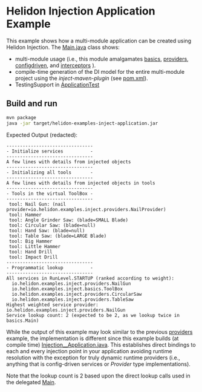 # Helidon Injection Application Example

This example shows how a multi-module application can be created using Helidon Injection. The
[Main.java](./src/main/java/io/helidon/examples/inject/application/Main.java) class shows:

* multi-module usage (i.e., this module amalgamates [basics](../basics), [providers](../providers), [configdriven](../configdriven), and [interceptors](../interceptors) ).
* compile-time generation of the DI model for the entire multi-module project using the _inject-maven-plugin_ (see [pom.xml](./pom.xml)).
* TestingSupport in [ApplicationTest](src/test/java/io/helidon/examples/inject/application/InjectionApplicationTest.java)

## Build and run

```bash
mvn package
java -jar target/helidon-examples-inject-application.jar
```

Expected Output (redacted):
```
--------------------------------
- Initialize services          -
--------------------------------
A few lines with details from injected objects
--------------------------------
- Initializing all tools       -
--------------------------------
A few lines with details from injected objects in tools
--------------------------------
- Tools in the virtual ToolBox -
--------------------------------
 tool: Nail Gun: (nail provider=io.helidon.examples.inject.providers.NailProvider)
 tool: Hammer
 tool: Angle Grinder Saw: (blade=SMALL Blade)
 tool: Circular Saw: (blade=null)
 tool: Hand Saw: (blade=null)
 tool: Table Saw: (blade=LARGE Blade)
 tool: Big Hammer
 tool: Little Hammer
 tool: Hand Drill
 tool: Impact Drill
--------------------------------
- Programmatic lookup          -
--------------------------------
All services in RunLevel.STARTUP (ranked according to weight):
  io.helidon.examples.inject.providers.NailGun
  io.helidon.examples.inject.basics.ToolBox
  io.helidon.examples.inject.providers.CircularSaw
  io.helidon.examples.inject.providers.TableSaw
Highest weighted service provider: io.helidon.examples.inject.providers.NailGun
Service lookup count: 2 (expected to be 2, as we lookup twice in basics.Main)
```

While the output of this example may look similar to the previous [providers](../providers) example, the implementation is different since this example builds (at compile time) [Injection__Application.java](target/generated-sources/annotations/io/helidon/examples/inject/application/Injection__Application.java). This establishes direct bindings to each and every injection point in your application avoiding runtime resolution with the exception for truly dynamic runtime providers (i.e., anything that is config-driven services or _Provider_ type implementations).

Note that the lookup count is 2 based upon the direct lookup calls used in the delegated [Main](../basics/src/main/java/io/helidon/examples/inject/basics/Main.java).
